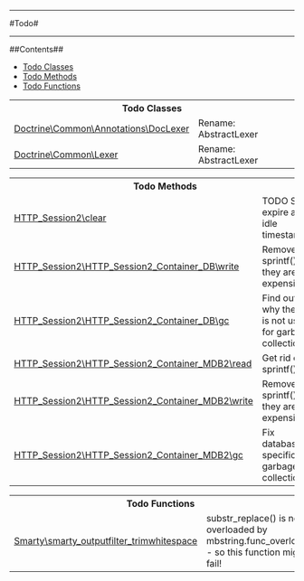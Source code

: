 - - -

#Todo#

- - -

##Contents##

<ul>
<li><a href="#todo_class">Todo Classes</a></li><li><a href="#todo_method">Todo Methods</a></li><li><a href="#todo_function">Todo Functions</a></li></ul>
<table id="todo_class" class="detail">
<tr><th colspan="2" class="title">Todo Classes</th></tr>
<tr><td class="name"><a href="https://github.com/JeyDotC/Hirudo-docs/blob/master/Doctrine/Common/Annotations/DocLexer.md">Doctrine\Common\Annotations\DocLexer</a></td><td class="description">Rename: AbstractLexer</td></tr>
<tr><td class="name"><a href="https://github.com/JeyDotC/Hirudo-docs/blob/master/Doctrine/Common/Lexer.md">Doctrine\Common\Lexer</a></td><td class="description">Rename: AbstractLexer</td></tr>
</table>

<table id="todo_method" class="detail">
<tr><th colspan="2" class="title">Todo Methods</th></tr>
<tr>
<td class="name"><a href="https://github.com/JeyDotC/Hirudo-docs/blob/master/HTTP_Session2/HTTP_Session2.md#clear">HTTP_Session2\clear</a></td>
<td class="description">TODO Save expire and idle timestamps?</td>
</tr>
<tr>
<td class="name"><a href="https://github.com/JeyDotC/Hirudo-docs/blob/master/HTTP_Session2/HTTP_Session2_Container_DB.md#write">HTTP_Session2\HTTP_Session2_Container_DB\write</a></td>
<td class="description">Remove sprintf(), they are expensive.</td>
</tr>
<tr>
<td class="name"><a href="https://github.com/JeyDotC/Hirudo-docs/blob/master/HTTP_Session2/HTTP_Session2_Container_DB.md#gc">HTTP_Session2\HTTP_Session2_Container_DB\gc</a></td>
<td class="description">Find out why the DB is not used for garbage collection.</td>
</tr>
<tr>
<td class="name"><a href="https://github.com/JeyDotC/Hirudo-docs/blob/master/HTTP_Session2/HTTP_Session2_Container_MDB2.md#read">HTTP_Session2\HTTP_Session2_Container_MDB2\read</a></td>
<td class="description">Get rid off sprintf()</td>
</tr>
<tr>
<td class="name"><a href="https://github.com/JeyDotC/Hirudo-docs/blob/master/HTTP_Session2/HTTP_Session2_Container_MDB2.md#write">HTTP_Session2\HTTP_Session2_Container_MDB2\write</a></td>
<td class="description">Remove sprintf(), they are expensive.</td>
</tr>
<tr>
<td class="name"><a href="https://github.com/JeyDotC/Hirudo-docs/blob/master/HTTP_Session2/HTTP_Session2_Container_MDB2.md#gc">HTTP_Session2\HTTP_Session2_Container_MDB2\gc</a></td>
<td class="description">Fix database-specific garbage collection.</td>
</tr>
</table>

<table id="todo_function" class="detail">
<tr><th colspan="2" class="title">Todo Functions</th></tr>
<tr>
<td class="name"><a href="https://github.com/JeyDotC/Hirudo-docs/blob/master/Smarty/package-functions.md#smarty_outputfilter_trimwhitespace">Smarty\smarty_outputfilter_trimwhitespace</a></td>
<td class="description">substr_replace() is not overloaded by mbstring.func_overload - so this function might fail!</td>
</tr>
</table>

